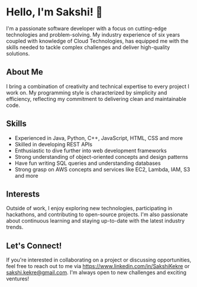 # Hello, I'm Sakshi! 👋

I'm a passionate software developer with a focus on cutting-edge technologies and problem-solving. My industry experience of six years coupled with knowledge of Cloud Technologies, has equipped me with the skills needed to tackle complex challenges and deliver high-quality solutions.

## About Me
I bring a combination of creativity and technical expertise to every project I work on. My programming style is characterized by simplicity and efficiency, reflecting my commitment to delivering clean and maintainable code.

## Skills
- Experienced in Java, Python, C++, JavaScript, HTML, CSS and more
- Skilled in developing REST APIs
- Enthusiastic to dive further into web development frameworks
- Strong understanding of object-oriented concepts and design patterns
- Have fun writing SQL queries and understanding databases
- Strong grasp on AWS concepts and services like EC2, Lambda, IAM, S3 and more

## Interests
Outside of work, I enjoy exploring new technologies, participating in hackathons, and contributing to open-source projects. I'm also passionate about continuous learning and staying up-to-date with the latest industry trends.

## Let's Connect!
If you're interested in collaborating on a project or discussing opportunities, feel free to reach out to me via https://www.linkedin.com/in/SakshiKekre or sakshi.kekre@gmail.com. I'm always open to new challenges and exciting ventures!

